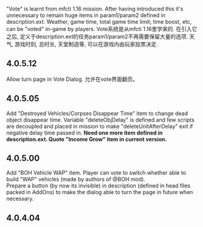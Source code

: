 "Vote" is learnt from mfcti 1.16 mission. After having introduced this it's unnecessary to remain huge items in param1/param2 defined in description.ext. Weather, game time, total game time limit, time boost, etc, can be "voted" in-game by players.
  Vote系统是从mfcti 1.16里学来的. 在引入它之后, 定义于description.ext的任务param1/param2不再需要保留大量的选项. 天气, 游戏时刻, 总时长, 天堂制造等, 可以在游戏内由玩家投票决定.
  
## 4.0.5.12
Allow turn page in Vote Dialog.
允许在vote界面翻页。

## 4.0.5.05
Add "Destroyed Vehicles/Corpses Disappear Time" item to change dead object disappear time. Variable "deleteObjDelay" is defined and few scripts are decoupled and placed in mission to make "deleteUnitAfterDelay" exit if negative delay time passed in. 
**Need one more item defined in description.ext. Quote "Income Grow" item in current version.**

## 4.0.5.00
Add "BOH Vehicle WAP" item. Player can vote to switch whether able to build "WAP" vehicles (made by authors of @BOH mod).  
Prepare a button (by now its invisible) in description (defined in head files packed in AddOns) to make the dialog able to turn the page in future when necessary.

## 4.0.4.04
